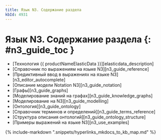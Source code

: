 ```yaml
---
title: Язык N3. Содержание раздела
kbId: 4931
---
```


# Язык N3. Содержание раздела {: #n3_guide_toc }

<div class="relatedTopics" markdown="block">

- [Технология {{ productNameElasticData }}][elasticdata_description]
- [Справочник по выражениям на языке N3][n3_guide_reference]
- [Предиктивный ввод в выражениях на языке N3][n3_editor_autocomplete]
- [Описание модели Notation N3][n3_guide_notation]
- [Графы][n3_guide_graphs]
- [Моделирование знаний на графах][n3_guide_knowledge_graphs]
- [Моделирование на N3][n3_guide_modelling]
- [Онтология][n3_guide_ontology]
- [Справочник терминов и определений][n3_guide_terms_reference]
- [Структура описания онтологий][n3_guide_ontology_structure]
- [Примеры выражений на языке N3][n3_use_examples]

</div>

{% include-markdown ".snippets/hyperlinks_mkdocs_to_kb_map.md" %}
